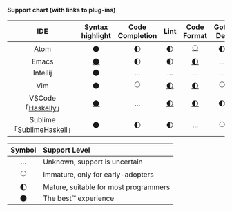 **Support chart (with links to plug-ins)**

| IDE | Syntax highlight | Code Completion | Lint | Code Format | Goto Def | Find Usages | Debugger | Doc. tooltips | Snippets | Hoogle |
|:---:|:----------------:|:---------------:|:----:|:-----------:|:--------:|:-----------:|:--------:|:-------------:|:--------:|:------:|
| Atom     | [🌑](https://atom.io/packages/language-haskell "language-haskell") | [🌓](https://atom.io/packages/autocomplete-haskell "ghc-mod via autocomplete-haskell") | 🌓 | [🌕](https://github.com/chrisdone/hindent "hindent") | 🌓 | … | [🌓](https://atom.io/packages/haskell-debug "haskell-debug") | … | … | [🌓](https://atom.io/packages/haskell-hoogle "haskell-hoogle") |
| Emacs    | [🌑](http://haskell.github.io/haskell-mode/ "haskell-mode") | 🌓 | 🌓 | [🌓](https://github.com/chrisdone/hindent "hindent") | … | … | … | … | … | … |
| Intellij | 🌑 | … | … | … | … | … | … | … | … | … |
| Vim      | 🌑 | 🌕 | [🌓](https://github.com/vim-syntastic/syntastic "syntastic") | [🌓](https://github.com/chrisdone/hindent "hindent") | 🌕 | … | … | [🌓](https://github.com/bitc/vim-hdevtools "vim-hdevtools") | … | … |
| VSCode 「[Haskelly](https://marketplace.visualstudio.com/items?itemName=UCL.haskelly "Haskelly")」  | [🌑](https://marketplace.visualstudio.com/items?itemName=justusadam.language-haskell "Haskell Syntax Highlighting") | … | [🌓](https://marketplace.visualstudio.com/items?itemName=hoovercj.haskell-linter "haskell-linter") | [🌓](https://marketplace.visualstudio.com/items?itemName=monofon.hindent-format "hindent") | 🌓 | … | [🌕](https://marketplace.visualstudio.com/items?itemName=phoityne.phoityne-vscode "Phoityne") | 🌓 | … | … |
| Sublime 「[SublimeHaskell](https://github.com/SublimeHaskell/SublimeHaskell)」 | 🌑 | 🌓 | 🌓 | … | 🌕 | … | … | 🌓 | … | … |


| Symbol | Support Level                         |
|:------:|:------------------------------------- |
| …      | Unknown, support is uncertain         |
| 🌕     | Immature, only for early-adopters     |
| 🌓     | Mature, suitable for most programmers |
| 🌑     | The best™ experience                  |
